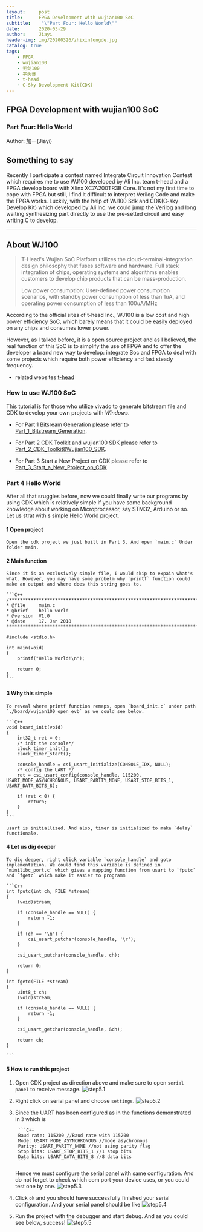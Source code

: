 ```yaml
---
layout:     post
title:      FPGA Development with wujian100 SoC
subtitle:    "\"Part Four: Hello World\""
date:       2020-03-29
author:     Jiayi
header-img: img/20200326/zhixintongde.jpg
catalog: true
tags:
    - FPGA
    - wujian100
    - 无剑100
    - 平头哥
    - t-head
    - C-Sky Devolopment Kit(CDK)
---
```


## FPGA Development with wujian100 SoC

### Part Four: Hello World

Author: 加一(Jiayi)

## Something to say

Recently I participate a contest named Integrate Circuit Innovation Contest which requires me to use WJ100 developed by Ali Inc. team t-head and a FPGA develop board with Xlinx XC7A200TR3B Core. It's not my first time to cope with FPGA but still, I find it difficult to interpret Verilog Code and make the FPGA works. Luckily, with the help of WJ100 Sdk and CDK(C-sky Develop Kit) which developed by Ali Inc. we could jump the Verilog and long waiting synthesizing part directly to use the pre-setted circuit and easy writing C to develop.

---

## About WJ100

>T-Head's Wujian SoC Platform utilizes the cloud-terminal-integration design philosophy that fuses software and hardware. Full stack integration of chips, operating systems and algorithms enables customers to develop chip products that can be mass-production.
>
>Low power consumption: User-defined power consumption scenarios, with standby power consumption of less than 1uA, and operating power consumption of less than 100uA/MHz

According to the official sites of t-head Inc., WJ100 is a low cost and high power efficiency SoC, which barely means that it could be easily deployed on any chips and consumes lower power.

However, as I talked before, it is a open source project and as I believed, the real function of this SoC is to simplify the use of FPGA and to offer the developer a brand new way to develop: integrate Soc and FPGA to deal with some projects which require both power efficiency and fast steady frequency.

* related websites
[t-head](https://www.t-head.cn/)

### How to use WJ100 SoC

This tutorial is for those who utilize vivado to generate bitstream file and CDK to develop your own projects with *Windows*.

* For Part 1 Bitsream Generation please refer to [Part_1_Bitstream_Generation](https://shieldjy.github.io/2020/03/25/FPGA-Development-with-WJ100-SoC/).

* For Part 2 CDK Toolkit and wujian100 SDK please refer to [Part_2_CDK_Toolkit&Wujian100_SDK](https://shieldjy.github.io/2020/03/27/FPGA-Development-with-WJ100-SoC/).

* For Part 3 Start a New Project on CDK please refer to [Part_3_Start_a_New_Project_on_CDK](https://shieldjy.github.io/2020/03/29/FPGA-Development-with-WJ100-SoC/)

### Part 4 Hello World

After all that sruggles before, now we could finally write our programs by using CDK which is relatively simple if you have some background knowledge about working on Microprocessor, say STM32, Arduino or so. Let us strat with s simple Hello World project.

#### 1 Open project

    Open the cdk project we just built in Part 3. And open `main.c` Under folder main.

#### 2 Main function

    Since it is an exclusively simple file, I would skip to expain what's what. However, you may have some probelm why `printf` function could make an output and where does this string goes to.

    ```C++
    /******************************************************************************
    * @file     main.c
    * @brief    hello world
    * @version  V1.0
    * @date     17. Jan 2018
    ******************************************************************************/

    #include <stdio.h>

    int main(void)
    {
        printf("Hello World!\n");

        return 0;
    }
    ```

#### 3 Why this simple

    To reveal where printf function remaps, open `board_init.c` under path `./board/wujian100_open_evb` as we could see below.

    ```C++
    void board_init(void)
    {
        int32_t ret = 0;
        /* init the console*/
        clock_timer_init();
        clock_timer_start();

        console_handle = csi_usart_initialize(CONSOLE_IDX, NULL);
        /* config the UART */
        ret = csi_usart_config(console_handle, 115200, USART_MODE_ASYNCHRONOUS, USART_PARITY_NONE, USART_STOP_BITS_1, USART_DATA_BITS_8);

        if (ret < 0) {
            return;
        }
    }
    ```

    usart is initiallized. And also, timer is initialized to make `delay` functionale.

#### 4 Let us dig deeper

    To dig deeper, right click variable `console_handle` and goto implementation. We could find this variable is defined in `minilibc_port.c` which gives a mapping function from usart to `fputc` and `fgetc` which make it easier to programm

    ```C++
    int fputc(int ch, FILE *stream)
    {
        (void)stream;

        if (console_handle == NULL) {
            return -1;
        }

        if (ch == '\n') {
            csi_usart_putchar(console_handle, '\r');
        }

        csi_usart_putchar(console_handle, ch);

        return 0;
    }

    int fgetc(FILE *stream)
    {
        uint8_t ch;
        (void)stream;

        if (console_handle == NULL) {
            return -1;
        }

        csi_usart_getchar(console_handle, &ch);

        return ch;
    }

    ```

#### 5 How to run this project

1. Open CDK project as direction above and make sure to open `serial panel` to receive message.
        ![step5.1](https://s1.ax1x.com/2020/04/06/Gyji7t.png)
2. Right click on serial panel and choose `settings`.
        ![step5.2](https://s1.ax1x.com/2020/04/06/GyjEh8.png)
3. Since the UART has been configured as in the functions demonstrated in `3` which is

        ```C++
        Baud rate: 115200 //Baud rate with 115200
        Mode: USART_MODE_ASYNCHRONOUS //mode asychronous
        Parity: USART_PARITY_NONE //not using parity flag
        Stop bits: USART_STOP_BITS_1 //1 stop bits
        Data bits: USART_DATA_BITS_8 //8 data bits
        ```

    Hence we must configure the serial panel with same configuration. And do not forget to check which com port your device uses, or you could test one by one.
        ![step5.3](https://s1.ax1x.com/2020/04/06/GyjCnA.png)

4. Click `ok` and you should have successfully finished your serial configuration. And your serial panel should be like
        ![step5.4](https://s1.ax1x.com/2020/04/06/GyjkAP.png)

5. Run the project with the debugger and start debug. And as you could see below, success!
        ![step5.5](https://s1.ax1x.com/2020/04/06/GyjP0I.png)
